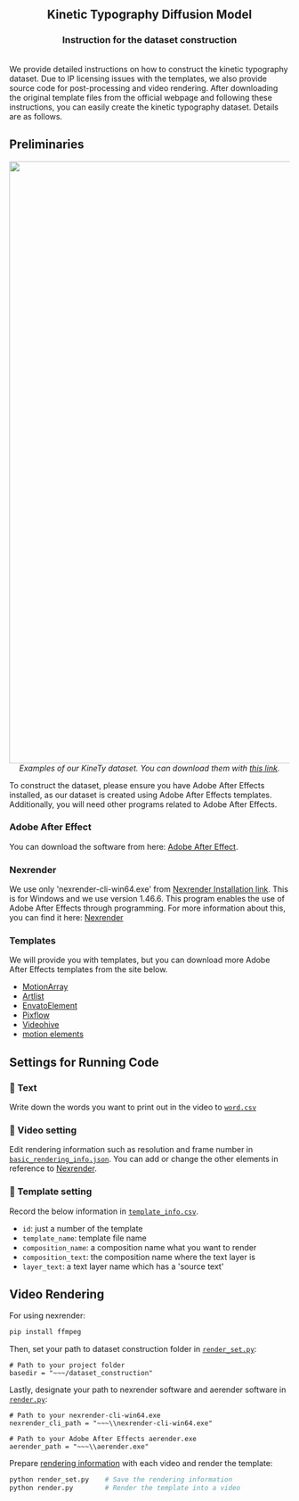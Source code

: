 <h2 align="center">Kinetic Typography Diffusion Model</h2>
<h3 align="center">Instruction for the dataset construction</h3>

<br>
We provide detailed instructions on how to construct the kinetic typography dataset. Due to IP licensing issues with the templates, we also provide source code for post-processing and video rendering. After downloading the original template files from the official webpage and following these instructions, you can easily create the kinetic typography dataset. Details are as follows.

## Preliminaries

<p align="center">
<img src="https://github.com/SeonmiP/KineTy/blob/main/img/dataset_example.gif" width="1080px"/>
<br/>
<em>Examples of our KineTy dataset. You can download them with <a href="https://github.com/SeonmiP/KineTy/blob/main/dataset_construction/video/samples">this link</a>.</em>
</p>

To construct the dataset, please ensure you have Adobe After Effects installed, as our dataset is created using Adobe After Effects templates. Additionally, you will need other programs related to Adobe After Effects.

### Adobe After Effect
You can download the software from here: [Adobe After Effect](https://www.adobe.com/products/aftereffects.html).


### Nexrender
We use only 'nexrender-cli-win64.exe' from [Nexrender Installation link](https://github.com/inlife/nexrender/releases). This is for Windows and we use version 1.46.6. This program enables the use of Adobe After Effects through programming. For more information about this, you can find it here: [Nexrender](https://github.com/inlife/nexrender)


### Templates
We will provide you with templates, but you can download more Adobe After Effects templates from the site below.

- [MotionArray](https://motionarray.com/)
- [Artlist](https://artlist.io/)
- [EnvatoElement](https://elements.envato.com/)
- [Pixflow](https://pixflow.net/)
- [Videohive](https://videohive.net/)
- [motion elements](https://www.motionelements.com/ko/)



## Settings for Running Code

### 📝 Text

Write down the words you want to print out in the video to [`word.csv`](https://github.com/SeonmiP/KineTy/blob/main/dataset_construction/word.csv)

### 🎥 Video setting

Edit rendering information such as resolution and frame number in [`basic_rendering_info.json`](https://github.com/SeonmiP/KineTy/blob/main/dataset_construction/basic_rendering_info.json). You can add or change the other elements in reference to [Nexrender](https://github.com/inlife/nexrender).

### 📁 Template setting
Record the below information in [`template_info.csv`](https://github.com/SeonmiP/KineTy/blob/main/dataset_construction/template_info.csv).
- `id`: just a number of the template
- `template_name`: template file name
- `composition_name`: a composition name what you want to render
- `composition_text`: the composition name where the text layer is
- `layer_text`: a text layer name which has a 'source text'


## Video Rendering

For using nexrender:
```sh
pip install ffmpeg
```

Then, set your path to dataset construction folder in [`render_set.py`](https://github.com/SeonmiP/KineTy/blob/main/dataset_construction/render_set.py):
```
# Path to your project folder
basedir = "~~~/dataset_construction"
```

Lastly, designate your path to nexrender software and aerender software in [`render.py`](https://github.com/SeonmiP/KineTy/blob/main/dataset_construction/render.py):
```
# Path to your nexrender-cli-win64.exe
nexrender_cli_path = "~~~\\nexrender-cli-win64.exe"

# Path to your Adobe After Effects aerender.exe
aerender_path = "~~~\\aerender.exe"
```

Prepare [rendering information](https://github.com/SeonmiP/KineTy/tree/main/dataset_construction#settings-for-running-code) with each video and render the template:
```sh
python render_set.py    # Save the rendering information 
python render.py        # Render the template into a video
```
